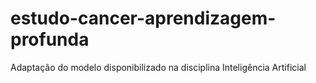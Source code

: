 # estudo-cancer-aprendizagem-profunda
Adaptação do modelo disponibilizado na disciplina Inteligência Artificial
